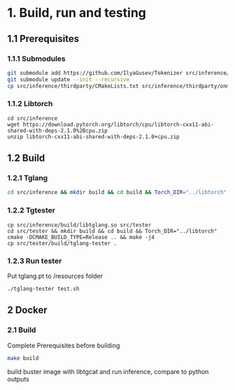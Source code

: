 # 1. Build, run and testing
## 1.1 Prerequisites
### 1.1.1 Submodules
```bash
git submodule add https://github.com/IlyaGusev/Tokenizer src/inference/thirdparty/onmt
git submodule update --init --recursive
cp src/inference/thirdparty/CMakeLists.txt src/inference/thirdparty/onmt/CMakeLists.txt 
```
### 1.1.2 Libtorch
```
cd src/inference
wget https://download.pytorch.org/libtorch/cpu/libtorch-cxx11-abi-shared-with-deps-2.1.0%2Bcpu.zip
unzip libtorch-cxx11-abi-shared-with-deps-2.1.0+cpu.zip
```
## 1.2 Build
### 1.2.1 Tglang
```bash
cd src/inference && mkdir build && cd build && Torch_DIR="../libtorch" cmake -DCMAKE_BUILD_TYPE=Release .. && make -j4
```
### 1.2.2 Tgtester
```
cp src/inference/build/libtglang.so src/tester
cd src/tester && mkdir build && cd build && Torch_DIR="../libtorch" cmake -DCMAKE_BUILD_TYPE=Release .. && make -j4
cp src/tester/build/tglang-tester .
```
### 1.2.3 Run tester
Put tglang.pt to /resources folder

```
./tglang-tester test.sh
```

## 2 Docker
### 2.1 Build
Complete Prerequisites before building

```bash
make build
```
build buster image with libtgcat and run inference, compare to python outputs